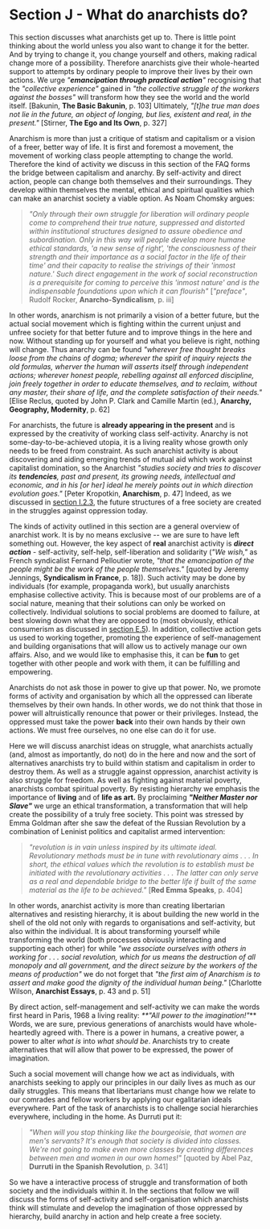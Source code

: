 # Section J - What do anarchists do?

This section discusses what anarchists get up to. There is little point
thinking about the world unless you also want to change it for the better. And
by trying to change it, you change yourself and others, making radical change
more of a possibility. Therefore anarchists give their whole-hearted support
to attempts by ordinary people to improve their lives by their own actions. We
urge _"**emancipation through practical action**"_ recognising that the
_"collective experience"_ gained in _"the collective struggle of the workers
against the bosses"_ will transform how they see the world and the world
itself. [Bakunin, **The Basic Bakunin**, p. 103] Ultimately, _"[t]he true man
does not lie in the future, an object of longing, but lies, existent and real,
in the present."_ [Stirner, **The Ego and Its Own**, p. 327]

Anarchism is more than just a critique of statism and capitalism or a vision
of a freer, better way of life. It is first and foremost a movement, the
movement of working class people attempting to change the world. Therefore the
kind of activity we discuss in this section of the FAQ forms the bridge
between capitalism and anarchy. By self-activity and direct action, people can
change both themselves and their surroundings. They develop within themselves
the mental, ethical and spiritual qualities which can make an anarchist
society a viable option. As Noam Chomsky argues:

> _"Only through their own struggle for liberation will ordinary people come
to comprehend their true nature, suppressed and distorted within institutional
structures designed to assure obedience and subordination. Only in this way
will people develop more humane ethical standards, 'a new sense of right',
'the consciousness of their strength and their importance as a social factor
in the life of their time' and their capacity to realise the strivings of
their 'inmost nature.' Such direct engagement in the work of social
reconstruction is a prerequisite for coming to perceive this 'inmost nature'
and is the indispensable foundations upon which it can flourish"_
[_"preface"_, Rudolf Rocker, **Anarcho-Syndicalism**, p. iii]

In other words, anarchism is not primarily a vision of a better future, but
the actual social movement which is fighting within the current unjust and
unfree society for that better future and to improve things in the here and
now. Without standing up for yourself and what you believe is right, nothing
will change. Thus anarchy can be found _"wherever free thought breaks loose
from the chains of dogma; wherever the spirit of inquiry rejects the old
formulas, wherver the human will asserts itself through independent actions;
wherever honest people, rebelling against all enforced discipline, join freely
together in order to educate themselves, and to reclaim, without any master,
their share of life, and the complete satisfaction of their needs."_ [Elise
Reclus, quoted by John P. Clark and Camille Martin (ed.), **Anarchy,
Geography, Modernity**, p. 62]

For anarchists, the future is **already appearing in the present** and is
expressed by the creativity of working class self-activity. Anarchy is not
some-day-to-be-achieved utopia, it is a living reality whose growth only needs
to be freed from constraint. As such anarchist activity is about discovering
and aiding emerging trends of mutual aid which work against capitalist
domination, so the Anarchist _"studies society and tries to discover its
**tendencies**, past and present, its growing needs, intellectual and
economic, and in his [or her] ideal he merely points out in which direction
evolution goes."_ [Peter Kropotkin, **Anarchism**, p. 47] Indeed, as we
discussed in [section I.2.3](secI2.html#seci23), the future structures of a
free society are created in the struggles against oppression today.

The kinds of activity outlined in this section are a general overview of
anarchist work. It is by no means exclusive -- we are sure to have left
something out. However, the key aspect of **real** anarchist activity is
**_direct action_** \- self-activity, self-help, self-liberation and
solidarity (_"We wish,"_ as French syndicalist Fernand Pelloutier wrote,
_"that the emancipation of the people might be the work of the people
themselves."_ [quoted by Jeremy Jennings, **Syndicalism in France**, p. 18]).
Such activity may be done by individuals (for example, propaganda work), but
usually anarchists emphasise collective activity. This is because most of our
problems are of a social nature, meaning that their solutions can only be
worked on collectively. Individual solutions to social problems are doomed to
failure, at best slowing down what they are opposed to (most obviously,
ethical consumerism as discussed in [section E.5](secE5.html)). In addition,
collective action gets us used to working together, promoting the experience
of self-management and building organisations that will allow us to actively
manage our own affairs. Also, and we would like to emphasise this, it can be
**fun** to get together with other people and work with them, it can be
fulfilling and empowering.

Anarchists do not ask those in power to give up that power. No, we promote
forms of activity and organisation by which all the oppressed can liberate
themselves by their own hands. In other words, we do not think that those in
power will altruistically renounce that power or their privileges. Instead,
the oppressed must take the power **back** into their own hands by their own
actions. We must free ourselves, no one else can do it for use.

Here we will discuss anarchist ideas on struggle, what anarchists actually
(and, almost as importantly, do not) do in the here and now and the sort of
alternatives anarchists try to build within statism and capitalism in order to
destroy them. As well as a struggle against oppression, anarchist activity is
also struggle for freedom. As well as fighting against material poverty,
anarchists combat spiritual poverty. By resisting hierarchy we emphasis the
importance of **living** and of **life as art.** By proclaiming _**"Neither
Master nor Slave"**_ we urge an ethical transformation, a transformation that
will help create the possibility of a truly free society. This point was
stressed by Emma Goldman after she saw the defeat of the Russian Revolution by
a combination of Leninist politics and capitalist armed intervention:

> _"revolution is in vain unless inspired by its ultimate ideal. Revolutionary
methods must be in tune with revolutionary aims . . . In short, the ethical
values which the revolution is to establish must be initiated with the
revolutionary activities . . . The latter can only serve as a real and
dependable bridge to the better life if built of the same material as the life
to be achieved."_ [**Red Emma Speaks**, p. 404]

In other words, anarchist activity is more than creating libertarian
alternatives and resisting hierarchy, it is about building the new world in
the shell of the old not only with regards to organisations and self-activity,
but also within the individual. It is about transforming yourself while
transforming the world (both processes obviously interacting and supporting
each other) for while _"we associate ourselves with others in working for . .
. social revolution, which for us means the destruction of all monopoly and
all government, and the direct seizure by the workers of the means of
production"_ we do not forget that _"the first aim of Anarchism is to assert
and make good the dignity of the individual human being."_ [Charlotte Wilson,
**Anarchist Essays**, p. 43 and p. 51]

By direct action, self-management and self-activity we can make the words
first heard in Paris, 1968 a living reality: _**"All power to the
imagination!"_** Words, we are sure, previous generations of anarchists would
have whole-heartedly agreed with. There is a power in humans, a creative
power, a power to alter _what is_ into _what should be_. Anarchists try to
create alternatives that will allow that power to be expressed, the power of
imagination.

Such a social movement will change how we act as individuals, with anarchists
seeking to apply our principles in our daily lives as much as our daily
struggles. This means that libertarians must change how we relate to our
comrades and fellow workers by applying our egalitarian ideals everywhere.
Part of the task of anarchists is to challenge social hierarchies everywhere,
including in the home. As Durruti put it:

> _"When will you stop thinking like the bourgeoisie, that women are men's
servants? It's enough that society is divided into classes. We're not going to
make even more classes by creating differences between men and women in our
own homes!"_ [quoted by Abel Paz, **Durruti in the Spanish Revolution**, p.
341]

So we have a interactive process of struggle and transformation of both
society and the individuals within it. In the sections that follow we will
discuss the forms of self-activity and self-organisation which anarchists
think will stimulate and develop the imagination of those oppressed by
hierarchy, build anarchy in action and help create a free society.

